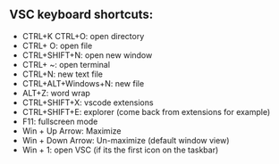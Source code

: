 ## VSC keyboard shortcuts:
- CTRL+K CTRL+O: open directory
- CTRL+ O: open file
- CTRL+SHIFT+N: open new window
- CTRL+ ~: open terminal
- CTRL+N: new text file
- CTRL+ALT+Windows+N: new file
- ALT+Z: word wrap
- CTRL+SHIFT+X: vscode extensions
- CTRL+SHIFT+E: explorer (come back from extensions for example)
- F11: fullscreen mode
- Win + Up Arrow: Maximize
- Win + Down Arrow: Un-maximize (default window view)
- Win + 1: open VSC (if its the first icon on the taskbar)